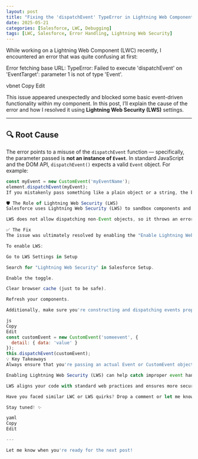 ```yaml
---
layout: post
title: "Fixing the 'dispatchEvent' TypeError in Lightning Web Components"
date: 2025-05-21
categories: [Salesforce, LWC, Debugging]
tags: [LWC, Salesforce, Error Handling, Lightning Web Security]
---
```


While working on a Lightning Web Component (LWC) recently, I encountered an error that was quite confusing at first:

Error fetching base URL: TypeError: Failed to execute 'dispatchEvent' on 'EventTarget': parameter 1 is not of type 'Event'.

vbnet
Copy
Edit

This issue appeared unexpectedly and blocked some basic event-driven functionality within my component. In this post, I’ll explain the cause of the error and how I resolved it using **Lightning Web Security (LWS)** settings.

---

## 🔍 Root Cause

The error points to a misuse of the `dispatchEvent` function — specifically, the parameter passed is **not an instance of `Event`**. In standard JavaScript and the DOM API, `dispatchEvent()` expects a valid `Event` object. For example:

```js
const myEvent = new CustomEvent('myEventName');
element.dispatchEvent(myEvent);
If you mistakenly pass something like a plain object or a string, the browser will throw a TypeError — exactly what happened in this case.

🛡️ The Role of Lightning Web Security (LWS)
Salesforce uses Lightning Web Security (LWS) to sandbox components and enforce better security practices. When LWS is enabled, it enforces stricter type checking than Locker Service used to, and that’s when I saw this error.

LWS does not allow dispatching non-Event objects, so it throws an error even if it seemed to work before under Locker.

✅ The Fix
The issue was ultimately resolved by enabling the "Enable Lightning Web Security" setting in the org, which aligns behavior with modern DOM APIs and enforces secure coding practices.

To enable LWS:

Go to LWS Settings in Setup

Search for "Lightning Web Security" in Salesforce Setup.

Enable the toggle.

Clear browser cache (just to be safe).

Refresh your components.

Additionally, make sure you're constructing and dispatching events properly in your JavaScript code:

js
Copy
Edit
const customEvent = new CustomEvent('someevent', {
  detail: { data: 'value' }
});
this.dispatchEvent(customEvent);
💡 Key Takeaways
Always ensure that you're passing an actual Event or CustomEvent object to dispatchEvent().

Enabling Lightning Web Security (LWS) can help catch improper event handling early.

LWS aligns your code with standard web practices and ensures more secure component isolation.

Have you faced similar LWC or LWS quirks? Drop a comment or let me know — this blog will continue to share hands-on Salesforce experiences and PD2 preparation notes.

Stay tuned! ✨

yaml
Copy
Edit

---

Let me know when you're ready for the next post!
